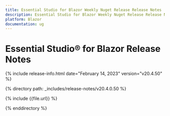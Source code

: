 ```yaml
---
title: Essential Studio for Blazor Weekly Nuget Release Release Notes  
description: Essential Studio for Blazor Weekly Nuget Release Release Notes 
platform: Blazor
documentation: ug
---
```


# Essential Studio&reg; for  Blazor  Release Notes  

{% include release-info.html date="February 14, 2023"  version="v20.4.50" %} 

{% directory path: _includes/release-notes/v20.4.0.50  %}

{% include {{file.url}} %}

{% enddirectory %}

